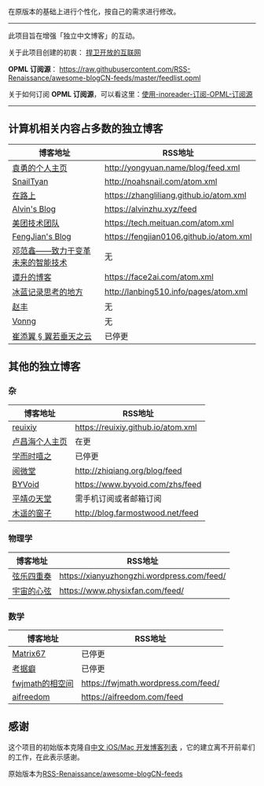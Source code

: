 在原版本的基础上进行个性化，按自己的需求进行修改。

---

此项目旨在增强「独立中文博客」的互动。

关于此项目创建的初衷： [捍卫开放的互联网](http://www.xianmin.org/post/defend-the-open-internet/)

**OPML 订阅源**： https://raw.githubusercontent.com/RSS-Renaissance/awesome-blogCN-feeds/master/feedlist.opml

关于如何订阅 **OPML 订阅源**，可以看这里：[使用-inoreader-订阅-OPML-订阅源](https://github.com/RSS-Renaissance/RSSR-Docs-CN/blob/master/01-%E4%BD%BF%E7%94%A8-inoreader-%E8%AE%A2%E9%98%85-OPML-%E8%AE%A2%E9%98%85%E6%BA%90.md)

---

## 计算机相关内容占多数的独立博客

博客地址 | RSS地址
----- | -----
[袁勇的个人主页](<http://yongyuan.name/blog/>) | http://yongyuan.name/blog/feed.xml 
[SnailTyan](http://noahsnail.com/) | http://noahsnail.com/atom.xml 
[在路上](https://zhangliliang.github.io/) | https://zhangliliang.github.io/atom.xml 
[Alvin's Blog](https://alvinzhu.xyz/)|https://alvinzhu.xyz/feed
[美团技术团队](https://tech.meituan.com/)|https://tech.meituan.com/atom.xml
[FengJian's Blog](https://fengjian0106.github.io/)|https://fengjian0106.github.io/atom.xml
[邓范鑫——致力于变革未来的智能技术](http://www.dengfanxin.cn/)|无
[谭升的博客](https://face2ai.com/)|https://face2ai.com/atom.xml
[冰蓝记录思考的地方](http://lanbing510.info/)|http://lanbing510.info/pages/atom.xml
[赵丰](https://zhaofeng-shu33.github.io/)|无
[Vonng](https://vonng.com/)|无
[崔添翼 § 翼若垂天之云](http://cuitianyi.com/)|已停更


## 其他的独立博客

### 杂

博客地址 | RSS地址
----- | -----
[reuixiy](https://reuixiy.github.io/)|https://reuixiy.github.io/atom.xml
[卢昌海个人主页](http://www.changhai.org/)|在更
[学而时嘻之](http://www.geekonomics10000.com/)|已停更
[阅微堂](http://zhiqiang.org/blog/)|http://zhiqiang.org/blog/feed
[BYVoid](https://www.byvoid.com/zhs/)|https://www.byvoid.com/zhs/feed
[平靖の天堂](https://blog.jing.do/)|需手机订阅或者邮箱订阅
[木遥的窗子](http://blog.farmostwood.net/)|http://blog.farmostwood.net/feed

### 物理学

博客地址 | RSS地址
----- | -----
[弦乐四重奏](https://xianyuzhongzhi.wordpress.com/)|https://xianyuzhongzhi.wordpress.com/feed/
[宇宙的心弦](https://www.physixfan.com/)|https://www.physixfan.com/feed/

### 数学

博客地址 | RSS地址
----- | -----
[Matrix67](http://www.matrix67.com/blog/)|已停更
[考据癖](http://localhost-8080.com/)|已停更
[fwjmath的相空间](https://fwjmath.wordpress.com/)|https://fwjmath.wordpress.com/feed/
[aifreedom](https://aifreedom.com/)|https://aifreedom.com/feed


## 感谢

这个项目的初始版本克隆自[中文 iOS/Mac 开发博客列表](https://github.com/tangqiaoboy/iOSBlogCN) ，它的建立离不开前辈们的工作，在此表示感谢。

原始版本为[RSS-Renaissance/awesome-blogCN-feeds](https://github.com/RSS-Renaissance/awesome-blogCN-feeds)

